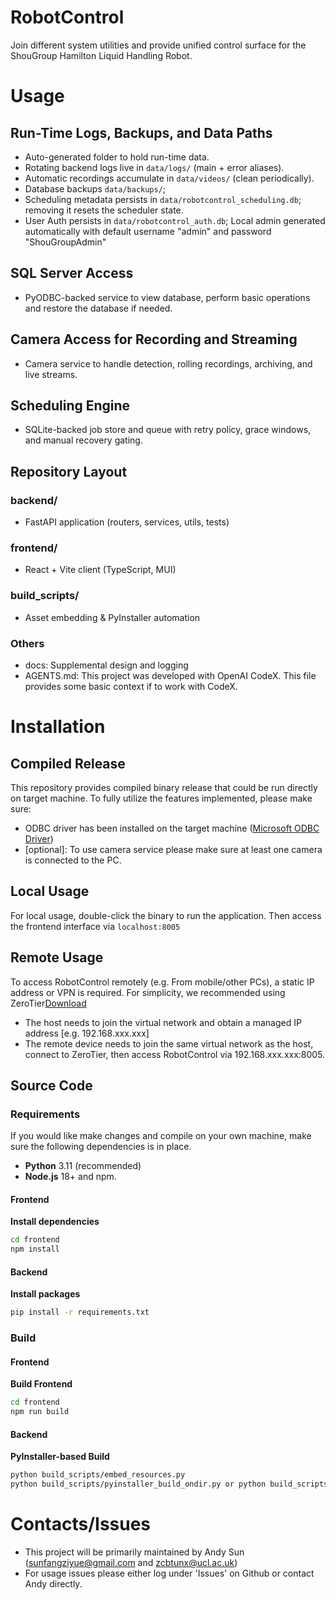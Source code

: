 # RobotControl

Join different system utilities and provide unified control surface for the ShouGroup Hamilton Liquid Handling Robot.

# Usage

## Run-Time Logs, Backups, and Data Paths
- Auto-generated folder to hold run-time data. 
- Rotating backend logs live in `data/logs/` (main + error aliases). 
- Automatic recordings accumulate in `data/videos/` (clean periodically).
- Database backups `data/backups/`;
- Scheduling metadata persists in `data/robotcontrol_scheduling.db`; removing it resets the scheduler state.
- User Auth persists in `data/robotcontrol_auth.db`; Local admin generated automatically with default username "admin" and password "ShouGroupAdmin"

## SQL Server Access
- PyODBC-backed service to view database, perform basic operations and restore the database if needed.

## Camera Access for Recording and Streaming
- Camera service to handle detection, rolling recordings, archiving, and live streams.

## Scheduling Engine
- SQLite-backed job store and queue with retry policy, grace windows, and manual recovery gating.

## Repository Layout

### backend/ 
- FastAPI application (routers, services, utils, tests)
### frontend/
- React + Vite client (TypeScript, MUI)
### build_scripts/   
- Asset embedding & PyInstaller automation
### Others
- docs: Supplemental design and logging
- AGENTS.md: This project was developed with OpenAI CodeX. This file provides some basic context if to work with CodeX.

# Installation

## Compiled Release

This repository provides compiled binary release that could be run directly on target machine. To fully utilize the features implemented, please make sure:
- ODBC driver has been installed on the target machine ([Microsoft ODBC Driver](https://learn.microsoft.com/en-us/sql/connect/odbc/download-odbc-driver-for-sql-server?view=sql-server-ver17))
- [optional]: To use camera service please make sure at least one camera is connected to the PC.

## Local Usage

For local usage, double-click the binary to run the application. Then access the frontend interface via `localhost:8005`

## Remote Usage

To access RobotControl remotely (e.g. From mobile/other PCs), a static IP address or VPN is required. For simplicity, we recommended using ZeroTier[Download](https://www.zerotier.com/download/)
- The host needs to join the virtual network and obtain a managed IP address [e.g. 192.168.xxx.xxx]
- The remote device needs to join the same virtual network as the host, connect to ZeroTier, then access RobotControl via 192.168.xxx.xxx:8005. 

## Source Code

### Requirements
If you would like make changes and compile on your own machine, make sure the following dependencies is in place. 
- **Python** 3.11 (recommended)
- **Node.js** 18+ and npm.

#### Frontend
**Install dependencies**
   ```bash
   cd frontend
   npm install
   ```

#### Backend
**Install packages**
   ```bash
pip install -r requirements.txt
   ```

### Build

#### Frontend
**Build Frontend**
   ```bash
   cd frontend
   npm run build
   ```

#### Backend
**PyInstaller-based Build**
   ```bash
python build_scripts/embed_resources.py
python build_scripts/pyinstaller_build_ondir.py or python build_scripts/pyinstaller_build_onefile.py
   ```

# Contacts/Issues

- This project will be primarily maintained by Andy Sun (sunfangziyue@gmail.com and zcbtunx@ucl.ac.uk)
- For usage issues please either log under 'Issues' on Github or contact Andy directly. 
